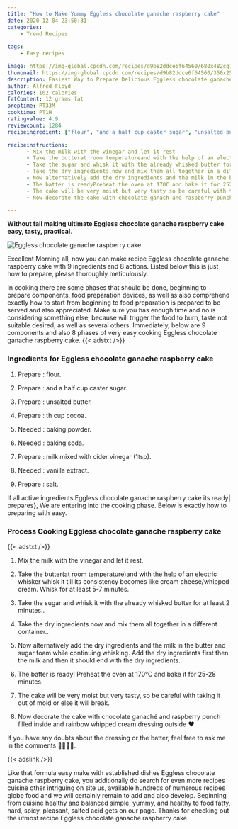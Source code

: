 ```yaml
---
title: "How to Make Yummy Eggless chocolate ganache raspberry cake"
date: 2020-12-04 23:50:31
categories:
    - Trend Recipes
    
tags:
    - Easy recipes

image: https://img-global.cpcdn.com/recipes/d9b82ddce6f64560/680x482cq70/eggless-chocolate-ganache-raspberry-cake-recipe-main-photo.jpg
thumbnail: https://img-global.cpcdn.com/recipes/d9b82ddce6f64560/350x250cq70/eggless-chocolate-ganache-raspberry-cake-recipe-main-photo.jpg
description: Easiest Way to Prepare Delicious Eggless chocolate ganache raspberry cake with 9 ingredients and 8 stages of easy cooking.
author: Alfred Floyd
calories: 102 calories
fatContent: 12 grams fat
preptime: PT33M
cooktime: PT1H
ratingvalue: 4.9
reviewcount: 1284
recipeingredient: ["flour", "and a half cup caster sugar", "unsalted butter", "th cup cocoa", "baking powder", "baking soda", "milk mixed with cider vinegar 1tsp", "vanilla extract", "salt"]

recipeinstructions: 
      - Mix the milk with the vinegar and let it rest 
      - Take the butterat room temperatureand with the help of an electric whisker whisk it till its consistency becomes like cream cheesewhipped cream Whisk for at least 57 minutes 
      - Take the sugar and whisk it with the already whisked butter for at least 2 minutes 
      - Take the dry ingredients now and mix them all together in a different container 
      - Now alternatively add the dry ingredients and the milk in the butter and sugar foam while continuing whisking Add the dry ingredients first then the milk and then it should end with the dry ingredients 
      - The batter is readyPreheat the oven at 170C and bake it for 2528 minutes 
      - The cake will be very moist but very tasty so be careful with taking it out of mold or else it will break 
      - Now decorate the cake with chocolate ganach and raspberry punch filled inside and rainbow whipped cream dressing outside If you have any doubts about the dressing or the batter feel free to ask me in the comments 

---
```




**Without fail making ultimate Eggless chocolate ganache raspberry cake easy, tasty, practical**. 


![Eggless chocolate ganache raspberry cake](https://img-global.cpcdn.com/recipes/d9b82ddce6f64560/680x482cq70/eggless-chocolate-ganache-raspberry-cake-recipe-main-photo.jpg "Eggless chocolate ganache raspberry cake")




Excellent Morning all, now you can make recipe Eggless chocolate ganache raspberry cake with 9 ingredients and 8 actions. Listed below this is just how to prepare, please thoroughly meticulously.

In cooking there are some phases that should be done, beginning to prepare components, food preparation devices, as well as also comprehend exactly how to start from beginning to food preparation is prepared to be served and also appreciated. Make sure you has enough time and no is considering something else, because will trigger the food to burn, taste not suitable desired, as well as several others. Immediately, below are 9 components and also 8 phases of very easy cooking Eggless chocolate ganache raspberry cake.
{{< adstxt />}}

### Ingredients for Eggless chocolate ganache raspberry cake


1. Prepare  : flour.

1. Prepare  : and a half cup caster sugar.

1. Prepare  : unsalted butter.

1. Prepare  : th cup cocoa.

1. Needed  : baking powder.

1. Needed  : baking soda.

1. Prepare  : milk mixed with cider vinegar (1tsp).

1. Needed  : vanilla extract.

1. Prepare  : salt.



If all active ingredients Eggless chocolate ganache raspberry cake its ready| prepares}, We are entering into the cooking phase. Below is exactly how to preparing with easy.

### Process Cooking Eggless chocolate ganache raspberry cake

{{< adstxt />}}


1. Mix the milk with the vinegar and let it rest.



1. Take the butter(at room temperature)and with the help of an electric whisker whisk it till its consistency becomes like cream cheese/whipped cream. Whisk for at least 5-7 minutes.



1. Take the sugar and whisk it with the already whisked butter for at least 2 minutes..



1. Take the dry ingredients now and mix them all together in a different container..



1. Now alternatively add the dry ingredients and the milk in the butter and sugar foam while continuing whisking. Add the dry ingredients first then the milk and then it should end with the dry ingredients..



1. The batter is ready!
Preheat the oven at 170°C and bake it for 25-28 minutes.



1. The cake will be very moist but very tasty, so be careful with taking it out of mold or else it will break.



1. Now decorate the cake with chocolate ganaché and raspberry punch filled inside and rainbow whipped cream dressing outside ♥️

If you have any doubts about the dressing or the batter, feel free to ask me in the comments ✌🏻✌🏻.





{{< adslink />}}

Like that formula easy make with established dishes Eggless chocolate ganache raspberry cake, you additionally do search for even more recipes cuisine other intriguing on site us, available hundreds of numerous recipes globe food and we will certainly remain to add and also develop. Beginning from cuisine healthy and balanced simple, yummy, and healthy to food fatty, hard, spicy, pleasant, salted acid gets on our page. Thanks for checking out the utmost recipe Eggless chocolate ganache raspberry cake.
